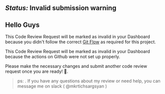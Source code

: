 ## _Status:_ Invalid submission warning

## Hello Guys


This Code Review Request will be marked as invalid in your Dashboard because you didn't follow the correct [Git Flow](https://microverse.pathwright.com/library/fast-track-curriculum/69047/path/step/59882084/) as required for this project. 

This Code Review Request will be marked as invalid in your Dashboard because the actions on Github were not set up properly.

Please make the necessary changes and submit another code review request once you are ready! :slightly_smiling_face:.


> ps: . If you have any questions about my review or need help, you can message me on slack ( @mkrtichsargsyan )

